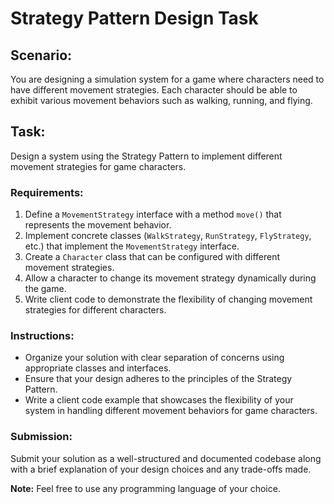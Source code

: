 # Strategy Pattern Design Task

## Scenario:

You are designing a simulation system for a game where characters need to have different movement strategies. Each character should be able to exhibit various movement behaviors such as walking, running, and flying.

## Task:

Design a system using the Strategy Pattern to implement different movement strategies for game characters.

### Requirements:

1. Define a `MovementStrategy` interface with a method `move()` that represents the movement behavior.
2. Implement concrete classes (`WalkStrategy`, `RunStrategy`, `FlyStrategy`, etc.) that implement the `MovementStrategy` interface.
3. Create a `Character` class that can be configured with different movement strategies.
4. Allow a character to change its movement strategy dynamically during the game.
5. Write client code to demonstrate the flexibility of changing movement strategies for different characters.

### Instructions:

- Organize your solution with clear separation of concerns using appropriate classes and interfaces.
- Ensure that your design adheres to the principles of the Strategy Pattern.
- Write a client code example that showcases the flexibility of your system in handling different movement behaviors for game characters.

### Submission:

Submit your solution as a well-structured and documented codebase along with a brief explanation of your design choices and any trade-offs made.

**Note:** Feel free to use any programming language of your choice.
